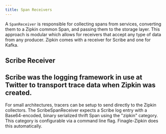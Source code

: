 ```yaml
---
title: Span Receivers
---
```


A `SpanReceiver` is responsible for collecting spans from services, converting
them to a Zipkin common Span, and passing them to the storage layer. This
approach is modular which allows for receivers that accept any type of data
from any producer. Zipkin comes with a receiver for Scribe and one for
Kafka.

Scribe Receiver
---------------

Scribe was the logging framework in use at Twitter to transport trace data when
Zipkin was created.
------

For small architectures, tracers can be setup to send directly to the Zipkin
collectors. The ScribeSpanReceiver expects a Scribe log entry with a Base64-encoded, binary serialized thrift Span using the "zipkin" category. This
category is configurable via a command line flag. Finagle-Zipkin does this
automatically.
